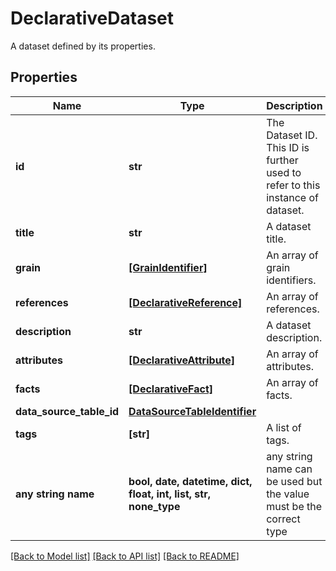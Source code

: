 # DeclarativeDataset

A dataset defined by its properties.

## Properties
Name | Type | Description | Notes
------------ | ------------- | ------------- | -------------
**id** | **str** | The Dataset ID. This ID is further used to refer to this instance of dataset. | 
**title** | **str** | A dataset title. | 
**grain** | [**[GrainIdentifier]**](GrainIdentifier.md) | An array of grain identifiers. | 
**references** | [**[DeclarativeReference]**](DeclarativeReference.md) | An array of references. | 
**description** | **str** | A dataset description. | [optional] 
**attributes** | [**[DeclarativeAttribute]**](DeclarativeAttribute.md) | An array of attributes. | [optional] 
**facts** | [**[DeclarativeFact]**](DeclarativeFact.md) | An array of facts. | [optional] 
**data_source_table_id** | [**DataSourceTableIdentifier**](DataSourceTableIdentifier.md) |  | [optional] 
**tags** | **[str]** | A list of tags. | [optional] 
**any string name** | **bool, date, datetime, dict, float, int, list, str, none_type** | any string name can be used but the value must be the correct type | [optional]

[[Back to Model list]](../README.md#documentation-for-models) [[Back to API list]](../README.md#documentation-for-api-endpoints) [[Back to README]](../README.md)


